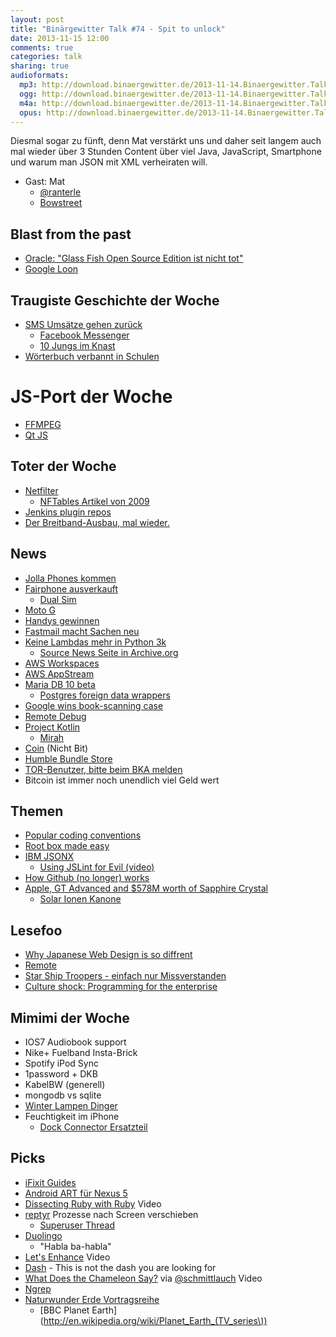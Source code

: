 ```yaml
---
layout: post
title: "Binärgewitter Talk #74 - Spit to unlock"
date: 2013-11-15 12:00
comments: true
categories: talk
sharing: true
audioformats:
  mp3: http://download.binaergewitter.de/2013-11-14.Binaergewitter.Talk.74.mp3
  ogg: http://download.binaergewitter.de/2013-11-14.Binaergewitter.Talk.74.ogg
  m4a: http://download.binaergewitter.de/2013-11-14.Binaergewitter.Talk.74.m4a
  opus: http://download.binaergewitter.de/2013-11-14.Binaergewitter.Talk.74.opus
---
```

Diesmal sogar zu fünft, denn Mat verstärkt uns und daher seit langem auch mal wieder über 3 Stunden Content über viel Java, JavaScript, Smartphone und warum man JSON mit XML verheiraten will.

- Gast: Mat
    * [@ranterle](https://twitter.com/ranterle)
    * [Bowstreet](http://bowstreet.de/)

## Blast from the past

- [Oracle: "Glass Fish Open Source Edition ist nicht tot"](http://www.heise.de/newsticker/meldung/Oracle-GlassFish-Open-Source-Edition-ist-nicht-tot-2042432.html)
- [Google Loon](http://www.golem.de/news/google-loon-google-testet-internetballons-1311-102762.html)

##  Traugiste Geschichte der Woche

- [SMS Umsätze gehen zurück](http://www.heise.de/newsticker/meldung/WhatsApp-Facebook-Co-Messenger-nagen-am-SMS-Umsatz-2046446.html)
    * [Facebook Messenger](http://www.heise.de/newsticker/meldung/Facebook-Messenger-setzt-auf-Mobilnummer-2045918.html)
    * [10 Jungs im Knast](http://arstechnica.com/gadgets/2013/11/ten-boys-arrested-for-child-porn-distribution-connected-to-snapchat/)
- [Wörterbuch verbannt in Schulen](http://www.theguardian.com/books/2010/jan/25/oral-sex-dictionary-ban-us-schools)

# JS-Port der Woche

- [FFMPEG](http://devcomo.2013.nodeknockout.com/)
- [Qt JS](http://badassjs.com/post/43158184752/qt-gui-toolkit-ported-to-javascript-via-emscripten)

## Toter der Woche

- [Netfilter](http://www.heise.de/newsticker/meldung/Neuer-Firewall-Code-fuer-Linux-3-13-aufgenommen-2045036.html)
    * [NFTables Artikel von 2009](https://lwn.net/Articles/324989/)
- [Jenkins plugin repos](https://groups.google.com/forum/#!msg/jenkinsci-dev/-myjRIPcVwU/t4nkXONp8qgJ)
- [Der Breitband-Ausbau, mal wieder.](http://www.heise.de/newsticker/meldung/Grosse-Koalition-plant-keine-Verpflichtung-zu-Breitband-fuer-alle-2045408.html)

## News

- [Jolla Phones kommen](http://www.mobilegeeks.de/jolla-smartphone-kommt-ab-27-november-vorbesteller-werden-noch-2013-beliefert/)
- [Fairphone ausverkauft](http://www.heise.de/newsticker/meldung/Fairphone-Erste-Charge-ist-ausverkauft-2045193.html)
   * [Dual Sim](http://en.wikipedia.org/wiki/Dual_SIM)
- [Moto G](http://www.heise.de/newsticker/meldung/Moto-G-Motorola-bringt-guenstiges-4-5-Zoll-Smartphone-mit-Android-2045052.html)
- [Handys gewinnen](http://www.heise.de/newsticker/meldung/Erstmals-haben-mehr-Haushalte-ein-Handy-als-ein-Festnetz-Telefon-2044932.html)
- [Fastmail macht Sachen neu](http://blog.fastmail.fm/2013/11/13/increased-storage-quotas-and-other-service-level-changes/)
- [Keine Lambdas mehr in Python 3k](http://lambda-the-ultimate.org/node/587)
    * [Source News Seite in Archive.org](https://web.archive.org/web/20050727090414/http://tacojuice.org/plnews/)
- [AWS Workspaces](http://aws.amazon.com/workspaces/)
- [AWS AppStream](http://www.golem.de/news/appstream-amazon-steigt-ins-spiele-streaming-ein-1311-102743.html)
- [Maria DB 10 beta](https://blog.mariadb.org/mariadb-10-0-beta-launched-an-important-milestone/)
    * [Postgres foreign data wrappers](http://wiki.postgresql.org/wiki/Foreign_data_wrappers)
- [Google wins book-scanning case](http://gigaom.com/2013/11/14/google-wins-book-scanning-case-judge-finds-fair-use-cites-many-benefits/)
- [Remote Debug](http://remotedebug.org)
- [Project Kotlin](http://kotlin.jetbrains.org/)
    * [Mirah](http://www.mirah.org/)
- [Coin](https://onlycoin.com/) (Nicht Bit)
- [Humble Bundle Store](https://www.humblebundle.com/store)
- [TOR-Benutzer, bitte beim BKA melden](http://www.heise.de/newsticker/meldung/BKA-Herbsttagung-Bitcoin-Silk-Road-und-TOR-beschaeftigen-die-Kriminalistik-2-0-2045204.html)
- Bitcoin ist immer noch unendlich viel Geld wert

## Themen

- [Popular coding conventions](http://sideeffect.kr/popularconvention/#java)
- [Root box made easy](https://github.com/search?q=exec+sudo+%24_GET&type=Code)
- [IBM JSONX](http://pic.dhe.ibm.com/infocenter/wsdatap/v3r8m1/topic/xb60/convertingbetweenjsonandjsonx05.htm#wq4)
   * [Using JSLint for Evil (video)](http://www.youtube.com/watch?v=-hCimLnIsDA)
- [How Github (no longer) works](http://zachholman.com/talk/how-github-no-longer-works/)
- [Apple, GT Advanced and $578M worth of Sapphire Crystal](http://techcrunch.com/2013/11/11/apple-fires-its-ion-cannons/)
    * [Solar Ionen Kanone](http://www.extremetech.com/extreme/122231-solar-panels-made-with-ion-cannon-are-cheap-enough-to-challenge-fossil-fuels)

## Lesefoo

- [Why Japanese Web Design is so diffrent](http://randomwire.com/why-japanese-web-design-is-so-different/)
- [Remote](http://37signals.com/remote/)
- [Star Ship Troopers - einfach nur Missverstanden](http://www.theatlantic.com/entertainment/archive/2013/11/-em-starship-troopers-em-one-of-the-most-misunderstood-movies-ever/281236/)
- [Culture shock: Programming for the enterprise](http://symbo1ics.com/blog/?p=2119)

## Mimimi der Woche

- IOS7 Audiobook support
- Nike+ Fuelband Insta-Brick
- Spotify iPod Sync
- 1password + DKB
- KabelBW (generell)
- mongodb vs sqlite
- [Winter Lampen Dinger](http://amzn.to/1e67ZSA)
- Feuchtigkeit im iPhone
    * [Dock Connector Ersatzteil](http://www.amazon.de/dp/B008ATDB0O?tag=pfleidi-21)

## Picks

- [iFixit Guides](http://www.ifixit.com/Guide)
- [Android ART für Nexus 5](http://www.androidpolice.com/2013/11/06/meet-art-part-1-the-new-super-fast-android-runtime-google-has-been-working-on-in-secret-for-over-2-years-debuts-in-kitkat/)
- [Dissecting Ruby with Ruby](http://www.youtube.com/watch?v=UYVUSoNrM-c) Video
- [reptyr](https://github.com/nelhage/reptyr) Prozesse nach Screen verschieben
    * [Superuser Thread](http://unix.stackexchange.com/questions/4034/how-can-i-disown-a-running-process-and-associate-it-to-a-new-screen-shell)
- [Duolingo](http://www.duolingo.com/)
    * "Habla ba-habla"
- [Let's Enhance](http://www.youtube.com/watch?v=Vxq9yj2pVWk) Video
- [Dash](http://kapeli.com/dash) - This is not the dash you are looking for
- [What Does the Chameleon Say?](https://www.youtube.com/watch?v=VNkDJk5_9eU) via [@schmittlauch](http://twitter.com/schmittlauch) Video
- [Ngrep](http://ngrep.sourceforge.net/usage.html)
- [Naturwunder Erde Vortragsreihe](http://www.markus-mauthe.de/pages/tourdaten.html)
    * [BBC Planet Earth](http://en.wikipedia.org/wiki/Planet_Earth_(TV_series\))
